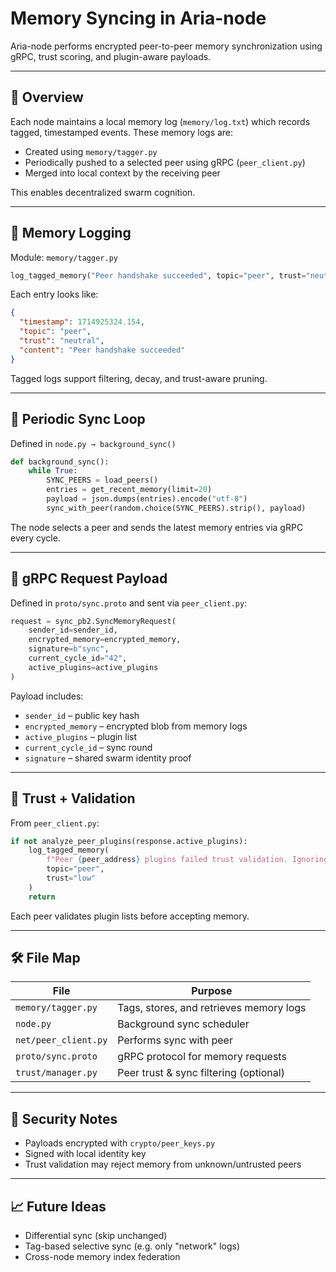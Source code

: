 # Memory Syncing in Aria-node

Aria-node performs encrypted peer-to-peer memory synchronization using gRPC, trust scoring, and plugin-aware payloads.

---

## 🔄 Overview

Each node maintains a local memory log (`memory/log.txt`) which records tagged, timestamped events. These memory logs are:

- Created using `memory/tagger.py`
- Periodically pushed to a selected peer using gRPC (`peer_client.py`)
- Merged into local context by the receiving peer

This enables decentralized swarm cognition.

---

## 🧠 Memory Logging

Module: `memory/tagger.py`

```python
log_tagged_memory("Peer handshake succeeded", topic="peer", trust="neutral")
```

Each entry looks like:

```json
{
  "timestamp": 1714925324.154,
  "topic": "peer",
  "trust": "neutral",
  "content": "Peer handshake succeeded"
}
```

Tagged logs support filtering, decay, and trust-aware pruning.

---

## 🔁 Periodic Sync Loop

Defined in `node.py → background_sync()`

```python
def background_sync():
    while True:
        SYNC_PEERS = load_peers()
        entries = get_recent_memory(limit=20)
        payload = json.dumps(entries).encode("utf-8")
        sync_with_peer(random.choice(SYNC_PEERS).strip(), payload)
```

The node selects a peer and sends the latest memory entries via gRPC every cycle.

---

## 📡 gRPC Request Payload

Defined in `proto/sync.proto` and sent via `peer_client.py`:

```python
request = sync_pb2.SyncMemoryRequest(
    sender_id=sender_id,
    encrypted_memory=encrypted_memory,
    signature=b"sync",
    current_cycle_id="42",
    active_plugins=active_plugins
)
```

Payload includes:

- `sender_id` – public key hash
- `encrypted_memory` – encrypted blob from memory logs
- `active_plugins` – plugin list
- `current_cycle_id` – sync round
- `signature` – shared swarm identity proof

---

## 🧠 Trust + Validation

From `peer_client.py`:

```python
if not analyze_peer_plugins(response.active_plugins):
    log_tagged_memory(
        f"Peer {peer_address} plugins failed trust validation. Ignoring sync.",
        topic="peer",
        trust="low"
    )
    return
```

Each peer validates plugin lists before accepting memory.

---

## 🛠 File Map

| File | Purpose |
|------|---------|
| `memory/tagger.py` | Tags, stores, and retrieves memory logs |
| `node.py` | Background sync scheduler |
| `net/peer_client.py` | Performs sync with peer |
| `proto/sync.proto` | gRPC protocol for memory requests |
| `trust/manager.py` | Peer trust & sync filtering (optional) |

---

## 🔐 Security Notes

- Payloads encrypted with `crypto/peer_keys.py`
- Signed with local identity key
- Trust validation may reject memory from unknown/untrusted peers

---

## 📈 Future Ideas

- Differential sync (skip unchanged)
- Tag-based selective sync (e.g. only "network" logs)
- Cross-node memory index federation
